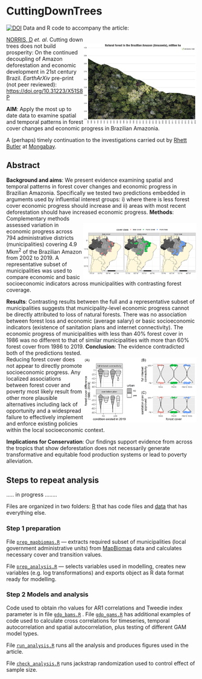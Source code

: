 # CuttingDownTrees

<a href="https://zenodo.org/badge/latestdoi/490787288"><img src="https://zenodo.org/badge/490787288.svg" alt="DOI"></a> Data and R code to accompany the article:

<img align="right" src="data/www/natural_forest_cover_brazilian_amazon.jpg" alt="Amazon forest cover" width="300" style="margin-top: 20px">

[NORRIS, D](https://scholar.google.com/citations?user=pi4S-KkAAAAJ&hl=en&oi=ao) *et. al*. Cutting down trees does not build prosperity: On the continued decoupling of Amazon deforestation and economic development in 21st century Brazil. *EarthArXiv* pre-print (not peer reviewed): https://doi.org/10.31223/X51S8P 

<strong>AIM</strong>: Apply the most up to date data to examine spatial and temporal patterns in forest cover changes and economic progress in Brazilian Amazonia.

A (perhaps) timely continuation to the investigations carried out by [Rhett Butler](https://news.mongabay.com/by/rhett-a-butler/) at [Mongabay](https://news.mongabay.com/2021/11/amazon-deforestation-unexpectedly-surges-22-to-highest-level-since-2006/). 

## Abstract

<strong>Background and aims</strong>: 
We present evidence examining spatial and temporal patterns in forest cover changes and economic progress in Brazilian Amazonia. Specifically we tested two predictions embedded in arguments used by influential interest groups: i) where there is less forest cover economic progress should increase and ii) areas with most recent deforestation should have increased economic progress. 
<img align="right" src="data/figures/fig_map_studyarea.png" alt="Amazon study" width="300" style="margin-top: 20px">
<strong>Methods</strong>: 
Complementary methods assessed variation in economic progress across 794 administrative districts (municipalities) covering 4.9 Mkm<sup>2</sup> of the Brazilian Amazon from 2002 to 2019. A representative subset of municipalities was used to compare economic and basic socioeconomic indicators across municipalities with contrasting forest coverage.  

<strong>Results</strong>: 
Contrasting results between the full and a representative subset of municipalities suggests that municipality-level economic progress cannot be directly attributed to loss of natural forests. There was no association between forest loss and economic (average salary) or basic socioeconomic indicators (existence of sanitation plans and internet connectivity). The economic progress of municipalities with less than 40% forest cover in 1986 was no different to that of similar municipalities with more than 60% forest cover from 1986 to 2019. 
<img align="right" src="data/figures/fig_essentials_matched.png" alt="essentials" width="300" style="margin-top: 20px">
<strong>Conclusion</strong>: 
The evidence contradicted both of the predictions tested. Reducing forest cover does not appear to directly promote socioeconomic progress. Any localized associations between forest cover and poverty most likely result from other more plausible alternatives including lack of opportunity and a widespread failure to effectively implement and enforce existing policies within the local socioeconomic context.

<strong>Implications for Conservation</strong>: 
Our findings support evidence from across the tropics that show deforestation does not necessarily generate transformative and equitable food production systems or lead to poverty alleviation. 

## Steps to repeat analysis

..... in progress ........

Files are organized in two folders: [R](https://github.com/darrennorris/CuttingDownTrees/tree/main/R) that has code files and [data](https://github.com/darrennorris/CuttingDownTrees/tree/main/data) that has everything else.

### Step 1 preparation

File <a href="https://github.com/darrennorris/CuttingDownTrees/blob/main/R/prep_mapbiomas.R"><code>prep_mapbiomas.R</code></a> — extracts required subset of municipalities (local government administrative units) from [MapBiomas](https://mapbiomas.org/en/statistics) data and calculates necessary cover and transition values.

File <a href="https://github.com/darrennorris/CuttingDownTrees/blob/main/R/prep_analysis.R"><code>prep_analysis.R</code></a> — selects variables used in modelling, creates new variables (e.g. log transformations) and exports object as R data format ready for modelling.

### Step 2 Models and analysis

Code used to obtain rho values for AR1 correlations and Tweedie index parameter is in file <a href="https://github.com/darrennorris/CuttingDownTrees/blob/main/R/gdp_bams.R"><code>gdp_bams.R</code></a> . File <a href="https://github.com/darrennorris/CuttingDownTrees/blob/main/R/gdp_gams.R"><code>gdp_gams.R</code></a> has additional examples of code used to calculate cross correlations for timeseries, temporal autocorrelation and spatial autocorrelation, plus testing of different GAM model types. 

File <a href="https://github.com/darrennorris/CuttingDownTrees/blob/main/R/run_analysis.R"><code>run_analysis.R</code></a> runs all the analysis and produces figures used in the article. 

File <a href="https://github.com/darrennorris/CuttingDownTrees/blob/main/R/check_analysis.R"><code>check_analysis.R</code></a> runs jackstrap randomization used to control effect of sample size.